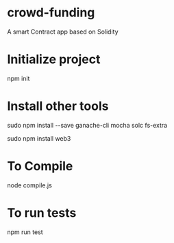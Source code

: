 # crowd-funding
A smart Contract app based on Solidity

# Initialize project
npm init

# Install other tools
sudo npm install --save ganache-cli mocha solc fs-extra

sudo npm install web3

# To Compile
node compile.js

# To run tests
npm run test
